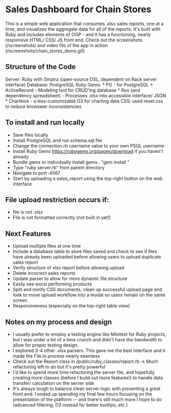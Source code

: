 # Sales Dashboard for Chain Stores

This is a simple web application that consumes .xlsx sales reports, one at a time, and visualizes the aggregate data for all of the reports. It's built with Ruby and includes elements of OOP - and it has a functioning, nearly responsive HTML/ CSS/ JS front end. Check out the screenshots (/screenshots) and video file of the app in action (/screenshots/chain_stores_demo.gif)

## Structure of the Code

Server: Ruby with Sinatra (open-source DSL, dependent on Rack server interface)
Database: PostgreSQL
Ruby Gems: 
	* PG - for PostgreSQL
	* ActiveRecord - Modeling tool for CRUD'ing database
	* Roo (and dependency spreadsheet) - Processes .xlsx into accessible interface/ JSON
	* Chartkick - a less-customizable D3 for charting data
CSS: used reset.css to reduce browswer inconsistencies

## To install and run locally
* Save files locally
* Install PostgreSQL and run schema.sql file
* Change the connection.rb username value to your own PSQL username
* Install Ruby Gems https://rubygems.org/pages/download if you haven't already
* Bundle gems or individually install gems.. "gem install <gem>"
* Type "ruby server.rb" from parent directory
* Navigate to port :4567
* Start by uploading a sales_report using the top-right button on the web interface


## File upload restriction occurs if:
* file is not .xlsx
* File is not formatted correctly (not built in yet!)


## Next Features
* Upload multiple files at one time
* Include a database table to store files saved and check to see if files have already been uploaded before allowing users to upload duplicate sales report
* Verify structure of xlsx report before allowing upload
* Delete incorrect sales reports
* Update parser to allow for more dynamic file structure
* Easily see worst performing products 
* Split and minify CSS documents; clean up successful upload page and look to move upload workflow into a modal so users remain on the same screen
* Responsiveness (especially on the top-right table view)


## Notes on my process and design


* I usually prefer to employ a testing engine like Minitest for Ruby projects, but I was under a bit of a time crunch and didn't have the bandwidth to allow for proper testing design.
* I explored 3-4 other .xlsx parsers. This gave me the best interface and it made the File.io process nearly seamless
* Check out the Report class in /public/ruby_classes/report.rb -> Much refactoring left to do but it's pretty powerful
* I'd like to spend more time refactoring the server file, and hopefully creating more classes (before I build out more features!) to handle data transfer/ calculation on the server side
* It's always tough to balance clean server logic with presenting a great front end. I ended up spending my final few hours focusing on the presentation of the platform -- and there's still much more I hope to do (advanced filtering, D3 instead for better tooltips, etc.)
	
